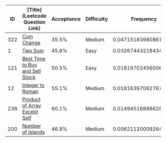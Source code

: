 |ID|[Title](Leetcode Question Link)|Acceptance|Difficulty|Frequency|
|----|-----|----|---|---|
|322|[Coin Change]( https://leetcode.com/problems/coin-change)|35.5%|Medium|0.04715183980861924|
|1|[Two Sum]( https://leetcode.com/problems/two-sum)|45.6%|Easy|0.03267443218434049|
|121|[Best Time to Buy and Sell Stock]( https://leetcode.com/problems/best-time-to-buy-and-sell-stock)|50.5%|Easy|0.018197024560061743|
|12|[Integer to Roman]( https://leetcode.com/problems/integer-to-roman)|55.1%|Medium|0.018163970627671163|
|238|[Product of Array Except Self]( https://leetcode.com/problems/product-of-array-except-self)|60.1%|Medium|0.014945168886283782|
|200|[Number of Islands]( https://leetcode.com/problems/number-of-islands)|46.8%|Medium|0.006211200092640676|
